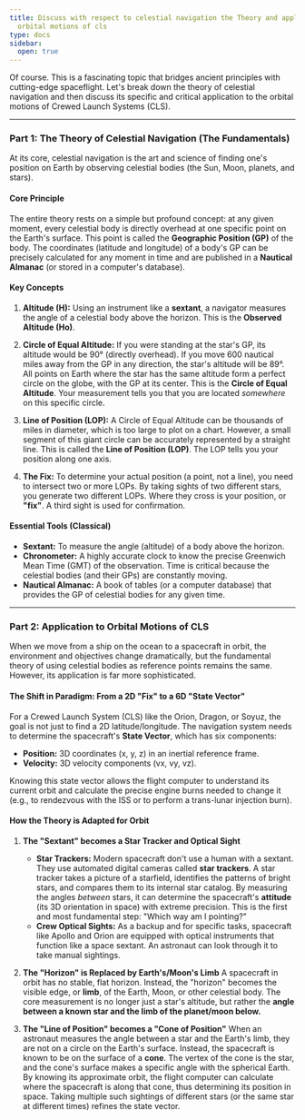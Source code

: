 ```yaml
---
title: Discuss with respect to celestial navigation the Theory and application to
  orbital motions of cls
type: docs
sidebar:
  open: true
---
```


Of course. This is a fascinating topic that bridges ancient principles with cutting-edge spaceflight. Let's break down the theory of celestial navigation and then discuss its specific and critical application to the orbital motions of Crewed Launch Systems (CLS).

---

### **Part 1: The Theory of Celestial Navigation (The Fundamentals)**

At its core, celestial navigation is the art and science of finding one's position on Earth by observing celestial bodies (the Sun, Moon, planets, and stars).

#### **Core Principle**

The entire theory rests on a simple but profound concept: at any given moment, every celestial body is directly overhead at one specific point on the Earth's surface. This point is called the **Geographic Position (GP)** of the body. The coordinates (latitude and longitude) of a body's GP can be precisely calculated for any moment in time and are published in a **Nautical Almanac** (or stored in a computer's database).

#### **Key Concepts**

1.  **Altitude (H):** Using an instrument like a **sextant**, a navigator measures the angle of a celestial body above the horizon. This is the **Observed Altitude (Ho)**.

2.  **Circle of Equal Altitude:** If you were standing at the star's GP, its altitude would be 90° (directly overhead). If you move 600 nautical miles away from the GP in any direction, the star's altitude will be 89°. All points on Earth where the star has the same altitude form a perfect circle on the globe, with the GP at its center. This is the **Circle of Equal Altitude**. Your measurement tells you that you are located *somewhere* on this specific circle.

3.  **Line of Position (LOP):** A Circle of Equal Altitude can be thousands of miles in diameter, which is too large to plot on a chart. However, a small segment of this giant circle can be accurately represented by a straight line. This is called the **Line of Position (LOP)**. The LOP tells you your position along one axis.

4.  **The Fix:** To determine your actual position (a point, not a line), you need to intersect two or more LOPs. By taking sights of two different stars, you generate two different LOPs. Where they cross is your position, or **"fix"**. A third sight is used for confirmation.

#### **Essential Tools (Classical)**
*   **Sextant:** To measure the angle (altitude) of a body above the horizon.
*   **Chronometer:** A highly accurate clock to know the precise Greenwich Mean Time (GMT) of the observation. Time is critical because the celestial bodies (and their GPs) are constantly moving.
*   **Nautical Almanac:** A book of tables (or a computer database) that provides the GP of celestial bodies for any given time.

---

### **Part 2: Application to Orbital Motions of CLS**

When we move from a ship on the ocean to a spacecraft in orbit, the environment and objectives change dramatically, but the fundamental theory of using celestial bodies as reference points remains the same. However, its application is far more sophisticated.

#### **The Shift in Paradigm: From a 2D "Fix" to a 6D "State Vector"**

For a Crewed Launch System (CLS) like the Orion, Dragon, or Soyuz, the goal is not just to find a 2D latitude/longitude. The navigation system needs to determine the spacecraft's **State Vector**, which has six components:
*   **Position:** 3D coordinates (x, y, z) in an inertial reference frame.
*   **Velocity:** 3D velocity components (vx, vy, vz).

Knowing this state vector allows the flight computer to understand its current orbit and calculate the precise engine burns needed to change it (e.g., to rendezvous with the ISS or to perform a trans-lunar injection burn).

#### **How the Theory is Adapted for Orbit**

1.  **The "Sextant" becomes a Star Tracker and Optical Sight**
    *   **Star Trackers:** Modern spacecraft don't use a human with a sextant. They use automated digital cameras called **star trackers**. A star tracker takes a picture of a starfield, identifies the patterns of bright stars, and compares them to its internal star catalog. By measuring the angles *between* stars, it can determine the spacecraft's **attitude** (its 3D orientation in space) with extreme precision. This is the first and most fundamental step: "Which way am I pointing?"
    *   **Crew Optical Sights:** As a backup and for specific tasks, spacecraft like Apollo and Orion are equipped with optical instruments that function like a space sextant. An astronaut can look through it to take manual sightings.

2.  **The "Horizon" is Replaced by Earth's/Moon's Limb**
    A spacecraft in orbit has no stable, flat horizon. Instead, the "horizon" becomes the visible edge, or **limb**, of the Earth, Moon, or other celestial body. The core measurement is no longer just a star's altitude, but rather the **angle between a known star and the limb of the planet/moon below.**

3.  **The "Line of Position" becomes a "Cone of Position"**
    When an astronaut measures the angle between a star and the Earth's limb, they are not on a circle on the Earth's surface. Instead, the spacecraft is known to be on the surface of a **cone**. The vertex of the cone is the star, and the cone's surface makes a specific angle with the spherical Earth. By knowing its approximate orbit, the flight computer can calculate where the spacecraft is along that cone, thus determining its position in space. Taking multiple such sightings of different stars (or the same star at different times) refines the state vector.


